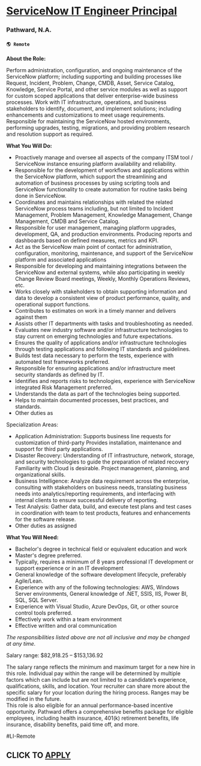 # [ServiceNow IT Engineer Principal ](https://www.remotewlb.com/apply/servicenow-it-engineer-principal)  
### Pathward, N.A.  
#### `🌎 Remote`  

**About the Role:**

Perform administration, configuration, and ongoing maintenance of the ServiceNow platform; including supporting and building processes like Request, Incident, Problem, Change, CMDB, Asset, Service Catalog, Knowledge, Service Portal, and other service modules as well as support for custom scoped applications that deliver enterprise-wide business processes. Work with IT infrastructure, operations, and business stakeholders to identify, document, and implement solutions; including enhancements and customizations to meet usage requirements. Responsible for maintaining the ServiceNow hosted environments, performing upgrades, testing, migrations, and providing problem research and resolution support as required.

**What You Will Do:**

  * Proactively manage and oversee all aspects of the company ITSM tool / ServiceNow instance ensuring platform availability and reliability.
  * Responsible for the development of workflows and applications within the ServiceNow platform, which support the streamlining and automation of business processes by using scripting tools and ServiceNow functionality to create automation for routine tasks being done in ServiceNow.
  * Coordinates and maintains relationships with related the related ServiceNow process teams including, but not limited to Incident Management, Problem Management, Knowledge Management, Change Management, CMDB and Service Catalog.
  * Responsible for user management, managing platform upgrades, development, QA, and production environments. Producing reports and dashboards based on defined measures, metrics and KPI.
  * Act as the ServiceNow main point of contact for administration, configuration, monitoring, maintenance, and support of the ServiceNow platform and associated applications
  * Responsible for developing and maintaining integrations between the ServiceNow and external systems, while also participating in weekly Change Review Board meetings, Weekly, Monthly Operations Reviews, etc.
  * Works closely with stakeholders to obtain supporting information and data to develop a consistent view of product performance, quality, and operational support functions.
  * Contributes to estimates on work in a timely manner and delivers against them
  * Assists other IT departments with tasks and troubleshooting as needed.
  * Evaluates new industry software and/or infrastructure technologies to stay current on emerging technologies and future expectations.
  * Ensures the quality of applications and/or infrastructure technologies through testing applications and following IT standards and guidelines.
  * Builds test data necessary to perform the tests, experience with automated test frameworks preferred.
  * Responsible for ensuring applications and/or infrastructure meet security standards as defined by IT.
  * Identifies and reports risks to technologies, experience with ServiceNow integrated Risk Management preferred.
  * Understands the data as part of the technologies being supported.
  * Helps to maintain documented processes, best practices, and standards.
  * Other duties as

Specialization Areas:

  * Application Administration: Supports business line requests for customization of third-party Provides installation, maintenance and support for third party applications.
  * Disaster Recovery: Understanding of IT infrastructure, network, storage, and security technologies to guide the preparation of related recovery Familiarity with Cloud is desirable. Project management, planning, and organizational skills.
  * Business Intelligence: Analyze data requirement across the enterprise, consulting with stakeholders on business needs, translating business needs into analytics/reporting requirements, and interfacing with internal clients to ensure successful delivery of reporting.
  * Test Analysis: Gather data, build, and execute test plans and test cases in coordination with team to test products, features and enhancements for the software release.
  * Other duties as assigned

**What You Will Need:**

  * Bachelor's degree in technical field or equivalent education and work
  * Master's degree preferred.
  * Typically, requires a minimum of 8 years professional IT development or support experience or in an IT development
  * General knowledge of the software development lifecycle, preferably Agile/Lean.
  * Experience with any of the following technologies: AWS, Windows Server environments, General knowledge of .NET, SSIS, IIS, Power BI, SQL, SQL Server.
  * Experience with Visual Studio, Azure DevOps, Git, or other source control tools preferred.
  * Effectively work within a team environment
  * Effective written and oral communication

_The responsibilities listed above are not all inclusive and may be changed at any time._

Salary range: $82,918.25 – $153,136.92

The salary range reflects the minimum and maximum target for a new hire in this role. Individual pay within the range will be determined by multiple factors which can include but are not limited to a candidate’s experience, qualifications, skills, and location. Your recruiter can share more about the specific salary for your location during the hiring process. Ranges may be modified in the future.  
This role is also eligible for an annual performance-based incentive opportunity. Pathward offers a comprehensive benefits package for eligible employees, including health insurance, 401(k) retirement benefits, life insurance, disability benefits, paid time off, and more.

#LI-Remote

  
## CLICK TO [APPLY](https://www.remotewlb.com/apply/servicenow-it-engineer-principal)

